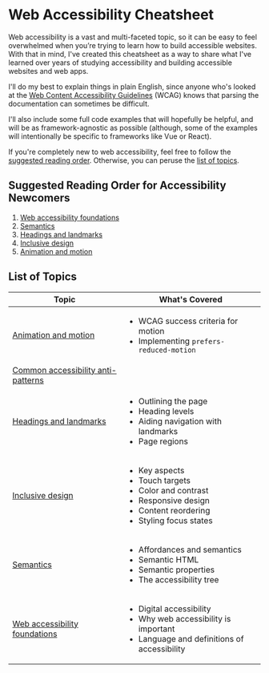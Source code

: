 # Web Accessibility Cheatsheet

Web accessibility is a vast and multi-faceted topic, so it can be easy to feel overwhelmed when you’re trying to learn how to build accessible websites. With that in mind, I've created this cheatsheet as a way to share what I've learned over years of studying accessibility and building accessible websites and web apps.

I'll do my best to explain things in plain English, since anyone who's looked at the [Web Content Accessibility Guidelines](https://www.w3.org/TR/WCAG21/) (WCAG) knows that parsing the documentation can sometimes be difficult.

I'll also include some full code examples that will hopefully be helpful, and will be as framework-agnostic as possible (although, some of the examples will intentionally be specific to frameworks like Vue or React).

If you're completely new to web accessibility, feel free to follow the [suggested reading order](#suggested-reading-order-for-newcomers). Otherwise, you can peruse the [list of topics](#list-of-topics).

## Suggested Reading Order for Accessibility Newcomers

1. [Web accessibility foundations](/foundations.md)
2. [Semantics](/semantics.md)
3. [Headings and landmarks](/headings-and-landmarks.md)
4. [Inclusive design](/inclusive-design.md)
5. [Animation and motion](/animation-and-motion.md)

## List of Topics

| Topic  | What's Covered |
| ------------- | ------------- |
| [Animation and motion](/animation-and-motion.md) | <ul><li>WCAG success criteria for motion</li><li>Implementing `prefers-reduced-motion`</li></ul> |
| [Common accessibility anti-patterns](/anti-patterns.md) |  |
| [Headings and landmarks](/headings-and-landmarks.md) | <ul><li>Outlining the page</li><li>Heading levels</li><li>Aiding navigation with landmarks</li><li>Page regions</li></ul> |
| [Inclusive design](/inclusive-design.md) | <ul><li>Key aspects</li><li>Touch targets</li><li>Color and contrast</li><li>Responsive design</li><li>Content reordering</li><li>Styling focus states</li></ul> |
| [Semantics](/semantics.md) | <ul><li>Affordances and semantics</li><li>Semantic HTML</li><li>Semantic properties</li><li>The accessibility tree</li></ul> |
| [Web accessibility foundations](/foundations.md) | <ul><li>Digital accessibility</li><li>Why web accessibility is important</li><li>Language and definitions of accessibility</li></ul> |
